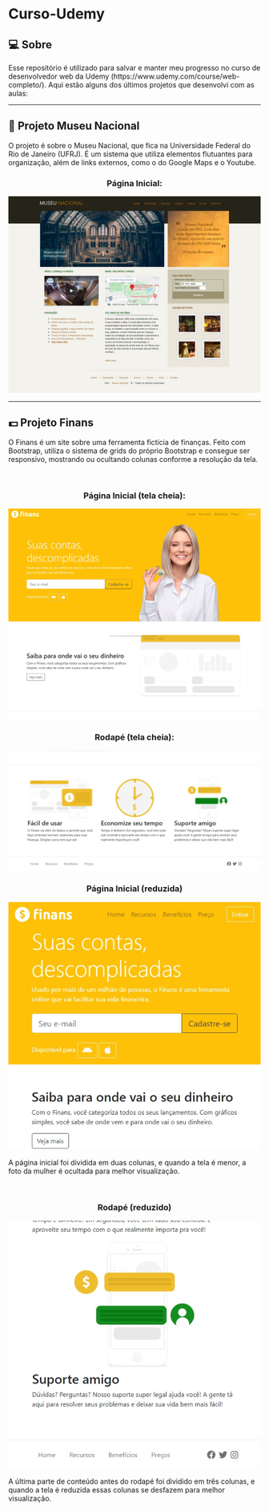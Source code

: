 <h1>Curso-Udemy</h1>

<h2>💻 Sobre</h2>
<p>Esse repositório é utilizado para salvar e manter meu progresso no curso de desenvolvedor web da Udemy (https://www.udemy.com/course/web-completo/).
Aqui estão alguns dos últimos projetos que desenvolvi com as aulas:</p>

---

<h2>🔎 Projeto Museu Nacional</h2>
<p>O projeto é sobre o Museu Nacional, que fica na Universidade Federal do Rio de Janeiro (UFRJ). É um sistema que utiliza elementos flutuantes para organização, além de links externos, como o do Google Maps e o Youtube. </p>

<h3 align="center">Página Inicial:</h3>
<img src="Printscreens/museu-nacional.jpg">

---

<h2>💵 Projeto Finans</h2>
<p>O Finans é um site sobre uma ferramenta 
fictícia de finanças. Feito com Bootstrap,
utiliza o sistema de grids do próprio Bootstrap
e consegue ser responsivo, mostrando ou ocultando colunas
conforme a resolução da tela.</p>

<br>

<h3 align="center">Página Inicial (tela cheia):</h3>
<img src="Printscreens/finans-inicial1-lg.jpg">

<br>

<h3 align="center">Rodapé (tela cheia):</h3>
<img src="Printscreens/finans-inicial2-lg.jpg">

<br>

<h3 align="center">Página Inicial (reduzida)</h3>
<img style="text-align:center" src="Printscreens/finans-inicial1-sm.jpg">
<p>A página inicial foi dividida em duas colunas, e quando
a tela é menor, a foto da mulher é ocultada para melhor
visualização.</p>

<br>

<h3 align="center">Rodapé (reduzido)</h3>
<img src="Printscreens/finans-inicial2-sm.jpg">
<p>A última parte de conteúdo antes do rodapé foi dividido
em três colunas, e quando a tela é reduzida essas colunas
se desfazem para melhor visualização.</p>
